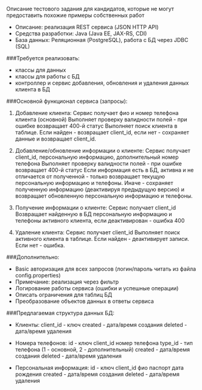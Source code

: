 Описание тестового задания для кандидатов, 
которые не могут предоставить похожие примеры 
собственных работ

* Описание: реализация REST сервиса (JSON HTTP API)
* Средства разработки: Java (Java EE, JAX-RS, CDI)
* База данных: Реляционная (PostgreSQL), 
работа с БД через JDBC (SQL)

###Требуется реализовать:
* классы для данных
* классы для работы с БД
* контроллер и сервис добавления, обновления и 
удаления данных клиента в БД

###Основной функционал сервиса (запросы):
1) Добавление клиента:
Сервис получает фио и номер телефона клиента (основной)
Выполняет проверку валидности полей - при ошибке 
возвращает 400-й статус
Выполняет поиск клиента в таблице. Если найден - 
возвращает client_id, 
если нет - сохраняет данные и возвращает client_id.

2) Добавление/обновление информации о клиенте:
Сервис получает client_id, персональную информацию, 
дополнительный номер телефона
Выполняет проверку валидности полей - при ошибке 
возвращает 400-й статус
Если информация есть в БД, активна и не отличается 
от полученной - только возвращает 
текущую персональную информацию и телефоны. 
Иначе - сохраняет полученную информацию 
(деактивируя предыдущую версию) и возвращает 
обновленную персональную информацию и телефоны.

3) Получение информации о клиенте:
Сервис получает client_id
Возвращает найденную в БД персональную информацию 
и телефоны активного клиента, 
если деактивирован - ошибка 400

4) Удаление клиента:
Сервис получает client_id
Выполняет поиск активного клиента в таблице. 
Если найден - деактивирует записи. 
Если нет - ошибка.

###Дополнительно:
- Basic авторизация для всех запросов (логин/пароль читать 
из файла config.properties)  
- Примечание: реализация через фильтр
- Логирование работы сервиса (ошибки и успешные операции)
- Описать ограничения для таблиц БД
- Преобразование объектов данных в ответы сервиса


###Предлагаемая структура данных БД:
* Клиенты:
client_id - ключ
created - дата/время создания
deleted - дата/время удаления

* Номера телефонов:
id - ключ
client_id
номер телефона
type_id - тип телефона (1 - основной, 2 - дополнительный)
created - дата/время создания
deleted - дата/время удаления

* Персональная информация:
id - ключ
client_id
фио
паспорт
дата рождения
created - дата/время создания
deleted - дата/время удаления
